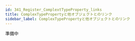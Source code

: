 ```yaml
---
id: 341_Register_ComplextTypeProperty_links
title: ComplexTypePropertyと他オブジェクトとのリンク
sidebar_label: ComplexTypePropertyと他オブジェクトとのリンク
---
```



準備中


